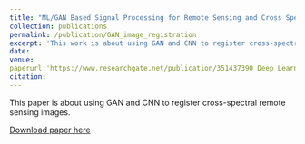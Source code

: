 ```yaml
---
title: "ML/GAN Based Signal Processing for Remote Sensing and Cross Spectral Image Matching"
collection: publications
permalink: /publication/GAN_image_registration
excerpt: 'This work is about using GAN and CNN to register cross-spectral remote sensing images.'
date:
venue: 
paperurl:'https://www.researchgate.net/publication/351437390_Deep_Learning_Framework_for_Optical_and_Microwave_Image_Matching'
citation:
---
```

This paper is about using GAN and CNN to register cross-spectral remote sensing images.

[Download paper here](http://academicpages.github.io/files/PaperDLforIM.pdf)

